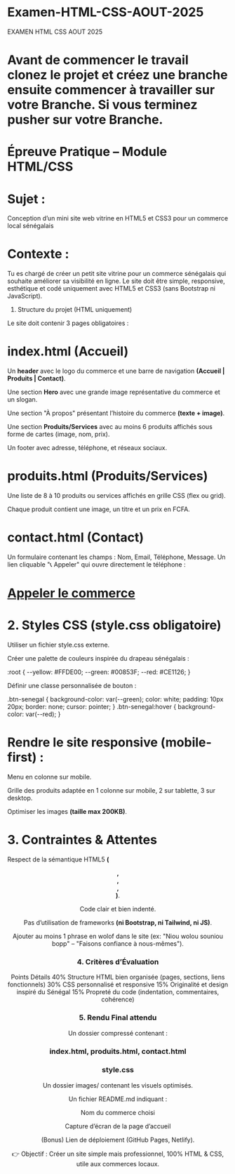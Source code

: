 # Examen-HTML-CSS-AOUT-2025
EXAMEN HTML CSS AOUT 2025
# Avant de commencer le travail clonez le projet et créez une branche ensuite commencer à travailler sur votre Branche. Si vous terminez pusher sur votre Branche.

# Épreuve Pratique – Module HTML/CSS
# Sujet :

Conception d’un mini site web vitrine en HTML5 et CSS3 pour un commerce local sénégalais

# Contexte :

Tu es chargé de créer un petit site vitrine pour un commerce sénégalais qui souhaite améliorer sa visibilité en ligne.
Le site doit être simple, responsive, esthétique et codé uniquement avec HTML5 et CSS3 (sans Bootstrap ni JavaScript).

1. Structure du projet (HTML uniquement)

Le site doit contenir 3 pages obligatoires :

# index.html (Accueil)

Un **header** avec le logo du commerce et une barre de navigation **(Accueil | Produits | Contact)**.

Une section **Hero** avec une grande image représentative du commerce et un slogan.

Une section "À propos" présentant l’histoire du commerce **(texte + image)**.

Une section **Produits/Services** avec au moins 6 produits affichés sous forme de cartes (image, nom, prix).

Un footer avec adresse, téléphone, et réseaux sociaux.

# produits.html (Produits/Services)

Une liste de 8 à 10 produits ou services affichés en grille CSS (flex ou grid).

Chaque produit contient une image, un titre et un prix en FCFA.

# contact.html (Contact)

Un formulaire contenant les champs : Nom, Email, Téléphone, Message.
Un lien cliquable "📞 Appeler" qui ouvre directement le téléphone :
# <a href="tel:+221764305134">Appeler le commerce</a>

# 2. Styles CSS (style.css obligatoire)

Utiliser un fichier style.css externe.

Créer une palette de couleurs inspirée du drapeau sénégalais :

:root {
  --yellow: #FFDE00;
  --green: #00853F;
  --red: #CE1126;
}

Définir une classe personnalisée de bouton :

.btn-senegal {
  background-color: var(--green);
  color: white;
  padding: 10px 20px;
  border: none;
  cursor: pointer;
}
.btn-senegal:hover {
  background-color: var(--red);
}

# Rendre le site responsive (mobile-first) :

Menu en colonne sur mobile.

Grille des produits adaptée en 1 colonne sur mobile, 2 sur tablette, 3 sur desktop.

Optimiser les images **(taille max 200KB)**.

# 3. Contraintes & Attentes

Respect de la sémantique HTML5 **(<header>, <section>, <article>, <footer>)**.

Code clair et bien indenté.

Pas d’utilisation de frameworks **(ni Bootstrap, ni Tailwind, ni JS)**.

Ajouter au moins 1 phrase en wolof dans le site (ex: "Niou wolou souniou bopp" – "Faisons confiance à nous-mêmes").

# 4. Critères d’Évaluation
Points	Détails
40%	Structure HTML bien organisée (pages, sections, liens fonctionnels)
30%	CSS personnalisé et responsive
15%	Originalité et design inspiré du Sénégal
15%	Propreté du code (indentation, commentaires, cohérence)

# 5. Rendu Final attendu
Un dossier compressé contenant :

# index.html, produits.html, contact.html

# style.css

Un dossier images/ contenant les visuels optimisés.

Un fichier README.md indiquant :

Nom du commerce choisi

Capture d’écran de la page d’accueil

(Bonus) Lien de déploiement (GitHub Pages, Netlify).

👉 Objectif : Créer un site simple mais professionnel, 100% HTML & CSS, utile aux commerces locaux.
